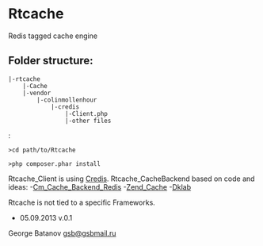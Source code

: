 Rtcache
====

Redis tagged cache engine

Folder structure:
----------------------
	
	|-rtcache
		|-Cache
		|-vendor
			|-colinmollenhour
				|-credis
					|-Client.php
					|-other files

:

	>cd path/to/Rtcache

	>php composer.phar install

Rtcache_Client is using [Credis](https://github.com/colinmollenhour/credis). 
Rtcache_CacheBackend based on code and ideas:
 -[Cm_Cache_Backend_Redis](https://github.com/colinmollenhour/Cm_Cache_Backend_Redis)
 -[Zend_Cache](http://framework.zend.com/manual/1.8/en/zend.cache.html)
 -[Dklab](http://dklab.ru/lib/Dklab_Cache/)

Rtcache is not tied to a specific Frameworks.
 
 - 05.09.2013 v.0.1
 
George Batanov
gsb@gsbmail.ru
